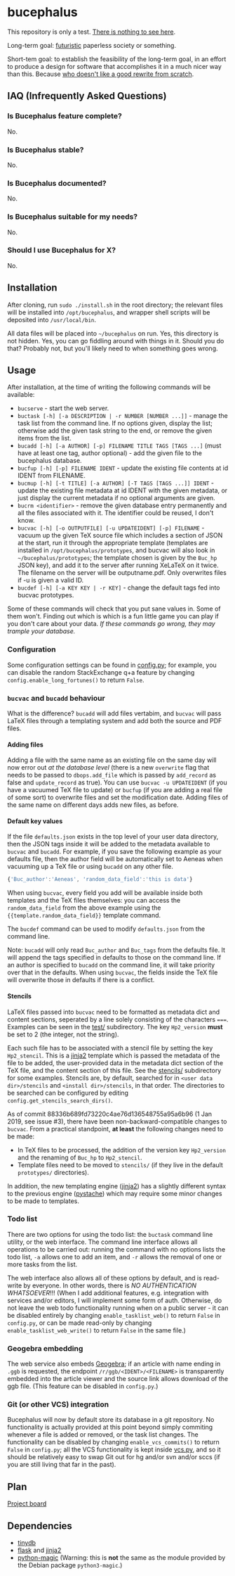 # bucephalus

This repository is only a test. [There is nothing to see here](https://www.youtube.com/watch?v=V2MIvUx9uiQ).

Long-term goal: [futuristic](https://abstrusegoose.com/440) paperless society or something.

Short-tem goal: to establish the feasibility of the long-term goal, in an effort to produce a design for
software that accomplishes it in a much nicer way than this. Because [who doesn't like a good rewrite from scratch](https://www.joelonsoftware.com/2000/04/06/things-you-should-never-do-part-i/).

## IAQ (Infrequently Asked Questions)
### Is Bucephalus feature complete?
No.

### Is Bucephalus stable?
No.

### Is Bucephalus documented?
No.

### Is Bucephalus suitable for my needs?
No.

### Should I use Bucephalus for X?
No.

## Installation
After cloning, run `sudo ./install.sh` in the root directory; the relevant files will be
installed into `/opt/bucephalus`, and wrapper shell scripts will be deposited into `/usr/local/bin`.

All data files will be placed into `~/bucephalus` on run. Yes, this directory is not hidden. Yes,
you can go fiddling around with things in it. Should you do that? Probably not, but you'll likely
need to when something goes wrong.

## Usage
After installation, at the time of writing the following commands will be available:

* `bucserve` - start the web server.
* `buctask [-h] [-a DESCRIPTION | -r NUMBER [NUMBER ...]]` - manage the task list from the command line. If no options given, display the list; otherwise
add the given task string to the end, or remove the given items from the list.
* `bucadd [-h] [-a AUTHOR] [-p] FILENAME TITLE TAGS [TAGS ...]` (must have at least one tag, author optional) - add the given file to the bucephalus database.
* `bucfup [-h] [-p] FILENAME IDENT` - update the existing file contents at id IDENT from FILENAME.
* `bucmup [-h] [-t TITLE] [-a AUTHOR] [-T TAGS [TAGS ...]] IDENT` - update the existing file metadata at id IDENT with the given metadata, or just display the current metadata if no optional arguments are given.
* `bucrm <identifier>` - remove the given database entry permanently and all the files associated with it. The identifier could be reused, I don't know.
* `bucvac [-h] [-o OUTPUTFILE] [-u UPDATEIDENT] [-p] FILENAME` - vacuum up the given TeX source file which includes a section of JSON at the start, run it through the appropriate template (templates are installed in `/opt/bucephalus/prototypes`, and bucvac will also look in `~/bucephalus/prototypes`; the template chosen is given by the `Buc_hp` JSON key), and add it to the server after running XeLaTeX on it twice. The filename on the server will be outputname.pdf. Only overwrites files if -u is given a valid ID.
* `bucdef [-h] [-a KEY KEY | -r KEY]` - change the default tags fed into bucvac prototypes.

Some of these commands will check that you put sane values in. Some of them won't. Finding out which is which is a fun little game
you can play if you don't care about your data. *If these commands go wrong, they may trample your database.*

### Configuration
Some configuration settings can be found in [config.py](lib/config.py); for example, you can disable the random StackExchange q+a feature
by changing `config.enable_long_fortunes()` to return `False`.


### `bucvac` and `bucadd` behaviour
What is the difference? `bucadd` will add files vertabim, and `bucvac` will pass LaTeX files through a templating system and add both
the source and PDF files.

#### Adding files
Adding a file with the same name as an existing file on the same day will now error out *at the database level* (there is a new `overwrite` flag
that needs to be passed to `dbops.add_file` which is passed by `add_record` as false and `update_record` as true). You can use `bucvac -u UPDATEIDENT` (if you
have a vacuumed TeX file to update) or `bucfup` (if you are adding a real file of some sort) to overwrite files and set the modification date. Adding files of
the same name on different days adds new files, as before.

#### Default key values
If the file `defaults.json` exists in the top level of your user data directory, then the JSON tags inside it will be added to the metadata
available to `bucvac` and `bucadd`. For example, if you save the following example as your defaults file, then the author field will be automatically
set to Aeneas when vacuuming up a TeX file or using `bucadd` on any other file.

```javascript
{'Buc_author':'Aeneas', 'random_data_field':'this is data'}
```

When using `bucvac`, every field you add will be available inside both templates and the TeX files themselves: you can access the `random_data_field` from
the above example using the `{{template.random_data_field}}` template command.

The `bucdef` command can be used to modify `defaults.json` from the command line.

Note: `bucadd` will only read `Buc_author` and `Buc_tags` from the defaults file. It will append the tags specified in defaults to those on
the command line. If an author is specified to `bucadd` on the command line, it will take priority over that in the defaults. When using
`bucvac`, the fields inside the TeX file will overwrite those in defaults if there is a conflict.

#### Stencils
LaTeX files passed into `bucvac` need to be formatted as metadata dict and content sections, seperated by a line solely consisting
of the characters `===`. Examples can be seen in the [test/](test/) subdirectory. The key `Hp2_version` **must** be set to 2 (the integer,
not the string).

Each such file has to be associated with a stencil file by setting the key `Hp2_stencil`. This is a [jinja2](http://jinja.pocoo.org/) template which is passed the
metadata of the file to be added, the user-provided data in the metadata dict section of the TeX file, and the content section of this file.
See the [stencils/](stencils/) subdirectory for some examples. Stencils are, by default, searched for in `<user data dir>/stencils`
and `<install dir>/stencils`, in that order. The directories to be searched can be configured by editing `config.get_stencils_search_dirs()`.

As of commit 88336b689fd73220c4ae76d136548755a95a6b96 (1 Jan 2019, see issue #3), there have been non-backward-compatible changes to `bucvac`. From
a practical standpoint, **at least** the following changes need to be made:

  * In TeX files to be processed, the addition of the version key `Hp2_version` and the renaming of `Buc_hp` to `Hp2_stencil`.
  * Template files need to be moved to `stencils/` (if they live in the default `prototypes/` directories).

In addition, the new templating engine ([jinja2](http://jinja.pocoo.org/)) has a slightly different syntax to the previous
engine ([pystache](https://github.com/defunkt/pystache)) which may require some minor changes to be made to templates.

### Todo list
There are two options for using the todo list: the `buctask` command line utility, or the web interface. The command line interface allows all
operations to be carried out: running the command with no options lists the todo list, `-a` allows one to add an item, and `-r` allows the removal
of one or more tasks from the list.

The web interface also allows all of these options by default, and is read-write by everyone. In other words, there is *NO AUTHENTICATION WHATSOEVER*!!!
(When I add additional features, e.g. integration with services and/or editors, I will implement some form of auth. Otherwise, do not leave the web todo
functionality running when on a public server - it can be disabled entirely by changing `enable_tasklist_web()` to return `False` in `config.py`, or can
be made read-only by changing `enable_tasklist_web_write()` to return `False` in the same file.)

### Geogebra embedding
The web service also embeds [Geogebra](https://geogebra.org/); if an article with name ending in `.ggb` is requested, the endpoint `/r/ggb/<IDENT>/<FILENAME>` is
transparently embedded into the article viewer and the source link allows download of the ggb file. (This feature can be disabled in `config.py`.)

### Git (or other VCS) integration
Bucephalus will now by default store its database in a git repository. No functionality is actually provided at this point beyond simply
commiting whenever a file is added or removed, or the task list changes. The functionality can be disabled by changing `enable_vcs_commits()`
to return `False` in `config.py`; all the VCS functionality is kept inside [vcs.py](lib/vcs.py), and so it should be relatively easy to
swap Git out for hg and/or svn and/or sccs (if you are still living that far in the past).

## Plan
[Project board](https://github.com/aelzenaar/bucephalus/projects/1)

## Dependencies
* [tinydb](https://pypi.org/project/tinydb/)
* [flask](http://flask.pocoo.org/) and [jinja2](http://jinja.pocoo.org/)
* [python-magic](https://github.com/ahupp/python-magic) (Warning: this is **not** the same as the module provided by the Debian package `python3-magic`.)
